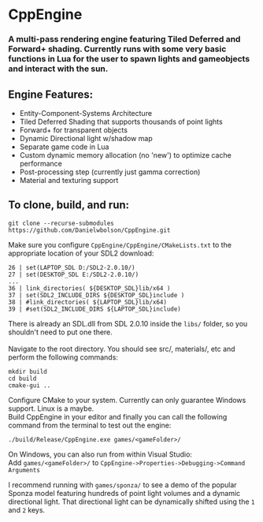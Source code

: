# CppEngine

### A multi-pass rendering engine featuring Tiled Deferred and Forward+ shading. Currently runs with some very basic functions in Lua for the user to spawn lights and gameobjects and interact with the sun.

## Engine Features:  
- Entity-Component-Systems Architecture
- Tiled Deferred Shading that supports thousands of point lights
- Forward+ for transparent objects
- Dynamic Directional light w/shadow map
- Separate game code in Lua
- Custom dynamic memory allocation (no 'new') to optimize cache performance
- Post-processing step (currently just gamma correction)
- Material and texturing support


## To clone, build, and run:  
```
git clone --recurse-submodules https://github.com/Danielwbolson/CppEngine.git
```
Make sure you configure `CppEngine/CppEngine/CMakeLists.txt` to the appropriate location of your SDL2 download:  

`26 | set(LAPTOP_SDL D:/SDL2-2.0.10/)`  
`27 | set(DESKTOP_SDL E:/SDL2-2.0.10/)`  
`...`  
`36 | link_directories( ${DESKTOP_SDL}lib/x64 )`  
`37 | set(SDL2_INCLUDE_DIRS ${DESKTOP_SDL}include )`  
`38 | #link_directories( ${LAPTOP_SDL}lib/x64)`  
`39 | #set(SDL2_INCLUDE_DIRS ${LAPTOP_SDL}include)`  

There is already an SDL.dll from SDL 2.0.10 inside the `libs/` folder, so you shouldn't need to put one there.
<br/> <br/>
Navigate to the root directory. You should see src/, materials/, etc and perform the following commands:
```
mkdir build
cd build
cmake-gui ..
```
Configure CMake to your system. Currently can only guarantee Windows support. Linux is a maybe.  
Build CppEngine in your editor and finally you can call the following command from the terminal to test out the engine:
```
./build/Release/CppEngine.exe games/<gameFolder>/
```
On Windows, you can also run from within Visual Studio:  
Add `games/<gameFolder>/` to `CppEngine->Properties->Debugging->Command Arguments`

I recommend running with `games/sponza/` to see a demo of the popular Sponza model featuring hundreds of point light volumes and a  dynamic directional light. That directional light can be dynamically shifted using the `1` and `2` keys.
